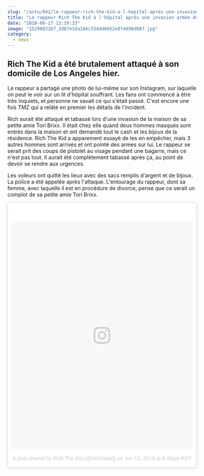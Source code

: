 ```yaml
--- 
slug: "/actu/842/le-rappeur-rich-the-kid-a-l-hopital-apres-une-invasion-armee-de-son-domicile"
title: "Le rappeur Rich The Kid à l'hôpital après une invasion armée de son domicile !"
date: "2018-06-17 12:19:33"
image: "1529083167_2d87e1da166c334dd6652e8f4d98d687.jpg"
category:
  - news
---
```

<h2>Rich The Kid a été brutalement attaqué à son domicile de Los Angeles hier.</h2>

<p>Le rappeur a partagé une photo de lui-même sur son Instagram, sur laquelle on peut le voir sur un lit d'hôpital souffrant. Les fans ont commencé à être très inquiets, et personne ne savait ce qui s'était passé. C'est encore une fois TMZ qui a relâté en premier les détails de l'incident.</p>

<p>Rich aurait été attaqué et tabassé lors d'une invasion de la maison de sa petite amie Tori Brixx. Il était chez elle quand deux hommes masqués sont entrés dans la maison et ont demandé tout le cash et les bijoux de la résidence. Rich The Kid a apparement essayé de les en empêcher, mais 3 autres hommes sont arrivés et ont pointé des armes sur lui. Le rappeur se serait prit des coups de pistolet au visage pendant une bagarre, mais ce n'est pas tout. Il aurait été complètement tabassé après ça, au point de devoir se rendre aux urgences.</p>

<p>Les voleurs ont quitté les lieux avec des sacs remplis d'argent et de bijoux. La police a été appelée après l'attaque. L'entourage du rappeur, dont sa femme, avec laquelle il est en procédure de divorce, pense que ce serait un complot de sa petite amie Tori Brixx.</p>
<blockquote class="instagram-media" data-instgrm-permalink="https://www.instagram.com/p/BkDB312hWwu/" data-instgrm-version="8" style=" background:#FFF; border:0; border-radius:3px; box-shadow:0 0 1px 0 rgba(0,0,0,0.5),0 1px 10px 0 rgba(0,0,0,0.15); margin: 1px; max-width:658px; padding:0; width:99.375%; width:-webkit-calc(100% - 2px); width:calc(100% - 2px);"><div style="padding:8px;"> <div style=" background:#F8F8F8; line-height:0; margin-top:40px; padding:62.5% 0; text-align:center; width:100%;"> <div style=" background:url(data:image/png;base64,iVBORw0KGgoAAAANSUhEUgAAACwAAAAsCAMAAAApWqozAAAABGdBTUEAALGPC/xhBQAAAAFzUkdCAK7OHOkAAAAMUExURczMzPf399fX1+bm5mzY9AMAAADiSURBVDjLvZXbEsMgCES5/P8/t9FuRVCRmU73JWlzosgSIIZURCjo/ad+EQJJB4Hv8BFt+IDpQoCx1wjOSBFhh2XssxEIYn3ulI/6MNReE07UIWJEv8UEOWDS88LY97kqyTliJKKtuYBbruAyVh5wOHiXmpi5we58Ek028czwyuQdLKPG1Bkb4NnM+VeAnfHqn1k4+GPT6uGQcvu2h2OVuIf/gWUFyy8OWEpdyZSa3aVCqpVoVvzZZ2VTnn2wU8qzVjDDetO90GSy9mVLqtgYSy231MxrY6I2gGqjrTY0L8fxCxfCBbhWrsYYAAAAAElFTkSuQmCC); display:block; height:44px; margin:0 auto -44px; position:relative; top:-22px; width:44px;"></div></div><p style=" color:#c9c8cd; font-family:Arial,sans-serif; font-size:14px; line-height:17px; margin-bottom:0; margin-top:8px; overflow:hidden; padding:8px 0 7px; text-align:center; text-overflow:ellipsis; white-space:nowrap;"><a href="https://www.instagram.com/p/BkDB312hWwu/" style=" color:#c9c8cd; font-family:Arial,sans-serif; font-size:14px; font-style:normal; font-weight:normal; line-height:17px; text-decoration:none;" target="_blank">A post shared by Rich The Kid (@richthekid)</a> on <time style=" font-family:Arial,sans-serif; font-size:14px; line-height:17px;" datetime="2018-06-15T13:40:31+00:00">Jun 15, 2018 at 6:40am PDT</time></p></div></blockquote> <script async defer src="//www.instagram.com/embed.js"></script>